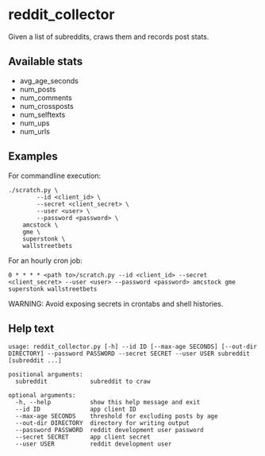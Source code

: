 # reddit_collector

Given a list of subreddits, craws them and records post stats.

## Available stats
- avg_age_seconds
- num_posts
- num_comments
- num_crossposts
- num_selftexts
- num_ups
- num_urls

## Examples
For commandline execution:
```
./scratch.py \
        --id <client_id> \
        --secret <client_secret> \
        --user <user> \
        --password <password> \
    amcstock \
    gme \
    superstonk \
    wallstreetbets
```
For an hourly cron job:
```
0 * * * * <path to>/scratch.py --id <client_id> --secret <client_secret> --user <user> --password <password> amcstock gme superstonk wallstreetbets
```
WARNING: Avoid exposing secrets in crontabs and shell histories.

## Help text
```
usage: reddit_collector.py [-h] --id ID [--max-age SECONDS] [--out-dir DIRECTORY] --password PASSWORD --secret SECRET --user USER subreddit [subreddit ...]

positional arguments:
  subreddit            subreddit to craw

optional arguments:
  -h, --help           show this help message and exit
  --id ID              app client ID
  --max-age SECONDS    threshold for excluding posts by age
  --out-dir DIRECTORY  directory for writing output
  --password PASSWORD  reddit development user password
  --secret SECRET      app client secret
  --user USER          reddit development user
```
